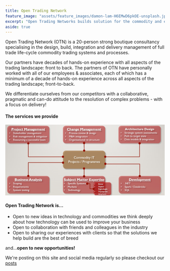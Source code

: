 ```yaml
---
title: Open Trading Network
feature_image: "assets/feature_images/damon-lam-H6EMwD6pkOE-unsplash.jpg"
excerpt: "Open Trading Networks builds solution for the commodity and energy trading sector."
aside: true
---
```


Open Trading Network (OTN) is a 20-person strong boutique consultancy specialising in the design, build, integration and delivery management of full trade life-cycle commodity trading systems and processes. 

Our partners have decades of hands-on experience with all aspects of the trading landscape: front to back. The partners of OTN have personally worked with all of our employees & associates, each of which has a minimum of a decade of hands-on experience across all aspects of the trading landscape; front-to-back.

We differentiate ourselves from our competitors with a collaborative, pragmatic and can-do attitude to the resolution of complex problems - with a focus on delivery!

#### The services we provide

![](/assets/images/services-offered.jpg)

#### Open Trading Network is...

* Open to new ideas in technology and commodities we think deeply about how technology can be used to improve your business
* Open to collaboration with friends and colleagues in the industry
* Open to sharing our experiences with clients so that the solutions we help build are the best of breed 

and...**open to new opportunities!**

We're posting on this site and social media regularly so please checkout our [posts](/category/all)